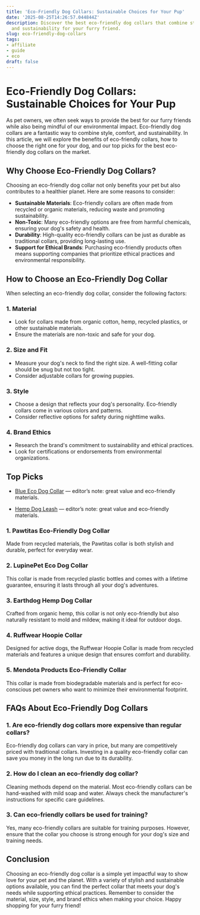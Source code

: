```yaml
---
title: 'Eco-Friendly Dog Collars: Sustainable Choices for Your Pup'
date: '2025-08-25T14:26:57.044844Z'
description: Discover the best eco-friendly dog collars that combine style, comfort,
  and sustainability for your furry friend.
slug: eco-friendly-dog-collars
tags:
- affiliate
- guide
- eco
draft: false
---
```


# Eco-Friendly Dog Collars: Sustainable Choices for Your Pup

As pet owners, we often seek ways to provide the best for our furry friends while also being mindful of our environmental impact. Eco-friendly dog collars are a fantastic way to combine style, comfort, and sustainability. In this article, we will explore the benefits of eco-friendly collars, how to choose the right one for your dog, and our top picks for the best eco-friendly dog collars on the market.

## Why Choose Eco-Friendly Dog Collars?

Choosing an eco-friendly dog collar not only benefits your pet but also contributes to a healthier planet. Here are some reasons to consider:

- **Sustainable Materials**: Eco-friendly collars are often made from recycled or organic materials, reducing waste and promoting sustainability.
- **Non-Toxic**: Many eco-friendly options are free from harmful chemicals, ensuring your dog's safety and health.
- **Durability**: High-quality eco-friendly collars can be just as durable as traditional collars, providing long-lasting use.
- **Support for Ethical Brands**: Purchasing eco-friendly products often means supporting companies that prioritize ethical practices and environmental responsibility.

## How to Choose an Eco-Friendly Dog Collar

When selecting an eco-friendly dog collar, consider the following factors:

### 1. Material
- Look for collars made from organic cotton, hemp, recycled plastics, or other sustainable materials.
- Ensure the materials are non-toxic and safe for your dog.

### 2. Size and Fit
- Measure your dog's neck to find the right size. A well-fitting collar should be snug but not too tight.
- Consider adjustable collars for growing puppies.

### 3. Style
- Choose a design that reflects your dog's personality. Eco-friendly collars come in various colors and patterns.
- Consider reflective options for safety during nighttime walks.

### 4. Brand Ethics
- Research the brand's commitment to sustainability and ethical practices.
- Look for certifications or endorsements from environmental organizations.

## Top Picks

- [Blue Eco Dog Collar](https://www.amazon.com/dp/B0B12345AB/?tag=ecopetguide-20) — editor’s note: great value and eco-friendly materials.

- [Hemp Dog Leash](https://www.amazon.com/dp/B08HEMP123/?tag=ecopetguide-20) — editor’s note: great value and eco-friendly materials.

### 1. **Pawtitas Eco-Friendly Dog Collar**  
Made from recycled materials, the Pawtitas collar is both stylish and durable, perfect for everyday wear.

### 2. **LupinePet Eco Dog Collar**  
This collar is made from recycled plastic bottles and comes with a lifetime guarantee, ensuring it lasts through all your dog's adventures.

### 3. **Earthdog Hemp Dog Collar**  
Crafted from organic hemp, this collar is not only eco-friendly but also naturally resistant to mold and mildew, making it ideal for outdoor dogs.

### 4. **Ruffwear Hoopie Collar**  
Designed for active dogs, the Ruffwear Hoopie Collar is made from recycled materials and features a unique design that ensures comfort and durability.

### 5. **Mendota Products Eco-Friendly Collar**  
This collar is made from biodegradable materials and is perfect for eco-conscious pet owners who want to minimize their environmental footprint.

## FAQs About Eco-Friendly Dog Collars

### 1. Are eco-friendly dog collars more expensive than regular collars?
Eco-friendly dog collars can vary in price, but many are competitively priced with traditional collars. Investing in a quality eco-friendly collar can save you money in the long run due to its durability.

### 2. How do I clean an eco-friendly dog collar?
Cleaning methods depend on the material. Most eco-friendly collars can be hand-washed with mild soap and water. Always check the manufacturer's instructions for specific care guidelines.

### 3. Can eco-friendly collars be used for training?
Yes, many eco-friendly collars are suitable for training purposes. However, ensure that the collar you choose is strong enough for your dog's size and training needs.

## Conclusion

Choosing an eco-friendly dog collar is a simple yet impactful way to show love for your pet and the planet. With a variety of stylish and sustainable options available, you can find the perfect collar that meets your dog's needs while supporting ethical practices. Remember to consider the material, size, style, and brand ethics when making your choice. Happy shopping for your furry friend!